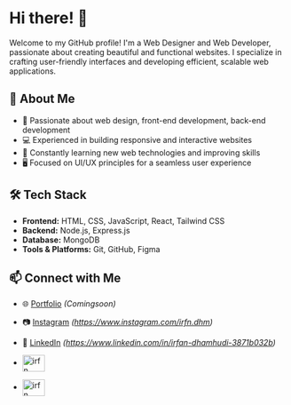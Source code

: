# Hi there! 👋

Welcome to my GitHub profile! I'm a Web Designer and Web Developer, passionate about creating beautiful and functional websites. I specialize in crafting user-friendly interfaces and developing efficient, scalable web applications.

## 🚀 About Me

- 🎨 Passionate about web design, front-end development, back-end development
- 💻 Experienced in building responsive and interactive websites
- 🌱 Constantly learning new web technologies and improving skills
- 🖥️ Focused on UI/UX principles for a seamless user experience

## 🛠 Tech Stack

- **Frontend:** HTML, CSS, JavaScript, React, Tailwind CSS
- **Backend:** Node.js, Express.js
- **Database:** MongoDB
- **Tools & Platforms:** Git, GitHub, Figma

## 📫 Connect with Me

- 🌐 [Portfolio](#) *(Comingsoon)*
- 📷 [Instagram](#) *(https://www.instagram.com/irfn.dhm)*
- 💼 [LinkedIn](#) *(https://www.linkedin.com/in/irfan-dhamhudi-3871b032b)*

- <a href="(https://www.linkedin.com/in/irfan-dhamhudi-3871b032b" target="blank"><img align="center" src="https://raw.githubusercontent.com/rahuldkjain/github-profile-readme-generator/master/src/images/icons/Social/linked-in-alt.svg" alt="irfn" height="30" width="40" /></a>
- <a href="https://www.instagram.com/irfn" target="blank"><img align="center" src="https://raw.githubusercontent.com/rahuldkjain/github-profile-readme-generator/master/src/images/icons/Social/instagram.svg" alt="irfn" height="30" width="40" /></a>

